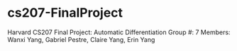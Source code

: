 # cs207-FinalProject
Harvard CS207 Final Project: Automatic Differentiation
Group #: 7
Members: Wanxi Yang, Gabriel Pestre, Claire Yang, Erin Yang

